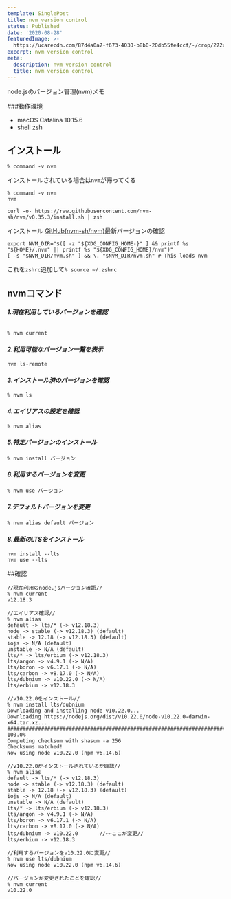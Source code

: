 ```yaml
---
template: SinglePost
title: nvm version control
status: Published
date: '2020-08-28'
featuredImage: >-
  https://ucarecdn.com/87d4a0a7-f673-4030-b8b0-20db55fe4ccf/-/crop/272x172/22,0/-/preview/
excerpt: nvm version control
meta:
  description: nvm version control
  title: nvm version control
---
```

node.jsのバージョン管理(nvm)メモ

###動作環境
* macOS Catalina 10.15.6
* shell zsh

## インストール

```
% command -v nvm
```


インストールされている場合は```nvm```が帰ってくる

```
% command -v nvm
nvm
```


```
curl -o- https://raw.githubusercontent.com/nvm-sh/nvm/v0.35.3/install.sh | zsh
```
インストール
[GitHub(nvm-sh/nvm)](https://github.com/nvm-sh/nvm)最新バージョンの確認



```~/.zshrc
export NVM_DIR="$([ -z "${XDG_CONFIG_HOME-}" ] && printf %s "${HOME}/.nvm" || printf %s "${XDG_CONFIG_HOME}/nvm")"
[ -s "$NVM_DIR/nvm.sh" ] && \. "$NVM_DIR/nvm.sh" # This loads nvm
```

これを```zshrc```追加して```% source ~/.zshrc```

## nvmコマンド




#### *1.現在利用しているバージョンを確認*

```

% nvm current
```

#### *2.利用可能なバージョン一覧を表示*

```
nvm ls-remote
```

#### *3.インストール済のバージョンを確認*

```
% nvm ls
```
#### *4.エイリアスの設定を確認*

```
% nvm alias
```

#### *5.特定バージョンのインストール*

```
% nvm install バージョン
```
#### *6.利用するバージョンを変更*

```
% nvm use バージョン
```
#### *7.デフォルトバージョンを変更*

```
% nvm alias default バージョン
```
#### *8.最新のLTSをインストール*
```
nvm install --lts
nvm use --lts
```

##確認

```nvm
//現在利用のnode.jsバージョン確認//
% nvm current
v12.18.3

//エイリアス確認//
% nvm alias
default -> lts/* (-> v12.18.3)
node -> stable (-> v12.18.3) (default)
stable -> 12.18 (-> v12.18.3) (default)
iojs -> N/A (default)
unstable -> N/A (default)
lts/* -> lts/erbium (-> v12.18.3)
lts/argon -> v4.9.1 (-> N/A)
lts/boron -> v6.17.1 (-> N/A)
lts/carbon -> v8.17.0 (-> N/A)
lts/dubnium -> v10.22.0 (-> N/A)
lts/erbium -> v12.18.3

//v10.22.0をインストール//
% nvm install lts/dubnium
Downloading and installing node v10.22.0...
Downloading https://nodejs.org/dist/v10.22.0/node-v10.22.0-darwin-x64.tar.xz...
############################################################################################# 100.0%
Computing checksum with shasum -a 256
Checksums matched!
Now using node v10.22.0 (npm v6.14.6)

//v10.22.0がインストールされているか確認//
% nvm alias
default -> lts/* (-> v12.18.3)
node -> stable (-> v12.18.3) (default)
stable -> 12.18 (-> v12.18.3) (default)
iojs -> N/A (default)
unstable -> N/A (default)
lts/* -> lts/erbium (-> v12.18.3)
lts/argon -> v4.9.1 (-> N/A)
lts/boron -> v6.17.1 (-> N/A)
lts/carbon -> v8.17.0 (-> N/A)
lts/dubnium -> v10.22.0  　　　//←←ここが変更//
lts/erbium -> v12.18.3

//利用するバージョンをv10.22.0に変更//
% nvm use lts/dubnium
Now using node v10.22.0 (npm v6.14.6)

//バージョンが変更されたことを確認//
% nvm current
v10.22.0
```
